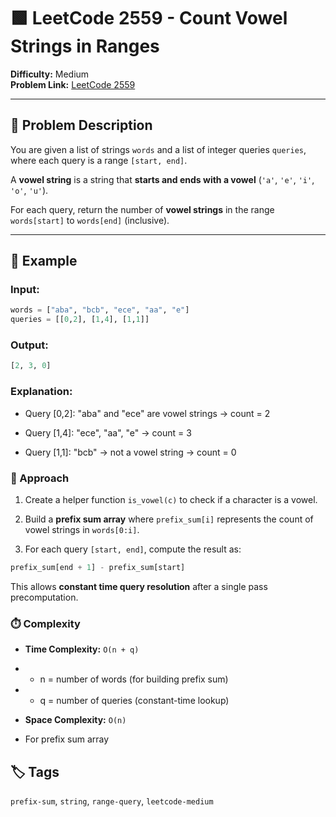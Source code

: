 # 🟩 LeetCode 2559 - Count Vowel Strings in Ranges

**Difficulty:** Medium  
**Problem Link:** [LeetCode 2559](https://leetcode.com/problems/count-vowel-strings-in-ranges)

---

## 📘 Problem Description

You are given a list of strings `words` and a list of integer queries `queries`, where each query is a range `[start, end]`.

A **vowel string** is a string that **starts and ends with a vowel** (`'a'`, `'e'`, `'i'`, `'o'`, `'u'`).

For each query, return the number of **vowel strings** in the range `words[start]` to `words[end]` (inclusive).

---

## 🧪 Example

### Input:
```python
words = ["aba", "bcb", "ece", "aa", "e"]
queries = [[0,2], [1,4], [1,1]]
```

### Output:
```python
[2, 3, 0]
```

### Explanation:

- Query [0,2]: "aba" and "ece" are vowel strings → count = 2

- Query [1,4]: "ece", "aa", "e" → count = 3

- Query [1,1]: "bcb" → not a vowel string → count = 0

### 🚀 Approach

1. Create a helper function `is_vowel(c)` to check if a character is a vowel.

2. Build a **prefix sum array** where `prefix_sum[i]` represents the count of vowel strings in `words[0:i]`.

3. For each query `[start, end]`, compute the result as:
```python
prefix_sum[end + 1] - prefix_sum[start]
```
This allows **constant time query resolution** after a single pass precomputation.

### ⏱️ Complexity

- **Time Complexity:** `O(n + q)`

- - n = number of words (for building prefix sum)

- - q = number of queries (constant-time lookup)

- **Space Complexity:** `O(n)`

- For prefix sum array

## 🏷️ Tags

`prefix-sum`, `string`, `range-query`, `leetcode-medium`
